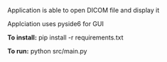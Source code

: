 Application is able to open DICOM file and display it

Applciation uses pyside6 for GUI

**To install:** 
pip install -r requirements.txt

**To run:** 
python src/main.py
